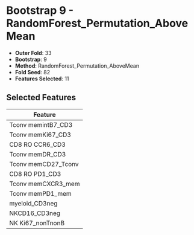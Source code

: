 # Bootstrap 9 - RandomForest_Permutation_AboveMean

- **Outer Fold**: 33
- **Bootstrap**: 9
- **Method**: RandomForest_Permutation_AboveMean
- **Fold Seed**: 82
- **Features Selected**: 11

## Selected Features

| Feature |
|---------|
| Tconv memintB7_CD3 |
| Tconv memKi67_CD3 |
| CD8 RO CCR6_CD3 |
| Tconv memDR_CD3 |
| Tconv memCD27_Tconv |
| CD8 RO PD1_CD3 |
| Tconv memCXCR3_mem |
| Tconv memPD1_mem |
| myeloid_CD3neg |
| NKCD16_CD3neg |
| NK Ki67_nonTnonB |
